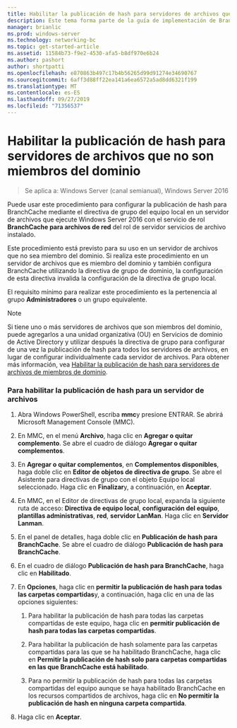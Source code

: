 ```yaml
---
title: Habilitar la publicación de hash para servidores de archivos que no son miembros del dominio
description: Este tema forma parte de la guía de implementación de BranchCache para Windows Server 2016, que muestra cómo implementar BranchCache en los modos de caché distribuida y hospedada para optimizar el uso del ancho de banda WAN en las sucursales.
manager: brianlic
ms.prod: windows-server
ms.technology: networking-bc
ms.topic: get-started-article
ms.assetid: 11584b73-f9e2-4530-afa5-b8df970e6b24
ms.author: pashort
author: shortpatti
ms.openlocfilehash: e870863b497c17b4b56265d99d91274e34690767
ms.sourcegitcommit: 6aff3d88ff22ea141a6ea6572a5ad8dd6321f199
ms.translationtype: MT
ms.contentlocale: es-ES
ms.lasthandoff: 09/27/2019
ms.locfileid: "71356537"
---
```

# <a name="enable-hash-publication-for-non-domain-member-file-servers"></a>Habilitar la publicación de hash para servidores de archivos que no son miembros del dominio

>Se aplica a: Windows Server (canal semianual), Windows Server 2016

Puede usar este procedimiento para configurar la publicación de hash para BranchCache mediante el directiva de grupo del equipo local en un servidor de archivos que ejecute Windows Server 2016 con el servicio de rol **BranchCache para archivos de red** del rol de servidor servicios de archivo instalado.  
  
Este procedimiento está previsto para su uso en un servidor de archivos que no sea miembro del dominio. Si realiza este procedimiento en un servidor de archivos que es miembro del dominio y también configura BranchCache utilizando la directiva de grupo de dominio, la configuración de esta directiva invalida la configuración de la directiva de grupo local.  
  
El requisito mínimo para realizar este procedimiento es la pertenencia al grupo **Administradores** o un grupo equivalente.  
  
> [!NOTE]  
> Si tiene uno o más servidores de archivos que son miembros del dominio, puede agregarlos a una unidad organizativa (OU) en Servicios de dominio de Active Directory y utilizar después la directiva de grupo para configurar de una vez la publicación de hash para todos los servidores de archivos, en lugar de configurar individualmente cada servidor de archivos. Para obtener más información, vea [Habilitar la publicación de hash para servidores de archivos de miembros de dominio](../../branchcache/deploy/Enable-Hash-Publication-for-Domain-Member-File-Servers.md).  
  
### <a name="to-enable-hash-publication-for-one-file-server"></a>Para habilitar la publicación de hash para un servidor de archivos  
  
1.  Abra Windows PowerShell, escriba **mmc**y presione ENTRAR. Se abrirá Microsoft Management Console (MMC).  
  
2.  En MMC, en el menú **Archivo**, haga clic en **Agregar o quitar complemento**. Se abre el cuadro de diálogo **Agregar o quitar complementos**.  
  
3.  En **Agregar o quitar complementos**, en **Complementos disponibles**, haga doble clic en **Editor de objetos de directiva de grupo**. Se abre el Asistente para directivas de grupo con el objeto Equipo local seleccionado. Haga clic en **Finalizar**y, a continuación, en **Aceptar**.  
  
4.  En MMC, en el Editor de directivas de grupo local, expanda la siguiente ruta de acceso: **Directiva de equipo local**, **configuración del equipo**, **plantillas administrativas**, **red**, **servidor LanMan**. Haga clic en **Servidor Lanman**.  
  
5.  En el panel de detalles, haga doble clic en **Publicación de hash para BranchCache**. Se abre el cuadro de diálogo **Publicación de hash para BranchCache**.  
  
6.  En el cuadro de diálogo **Publicación de hash para BranchCache**, haga clic en **Habilitado**.  
  
7.  En **Opciones**, haga clic en **permitir la publicación de hash para todas las carpetas compartidas**y, a continuación, haga clic en una de las opciones siguientes:  
  
    1.  Para habilitar la publicación de hash para todas las carpetas compartidas de este equipo, haga clic en **permitir publicación de hash para todas las carpetas compartidas**.  
  
    2.  Para habilitar la publicación de hash solamente para las carpetas compartidas para las que se ha habilitado BranchCache, haga clic en **Permitir la publicación de hash solo para carpetas compartidas en las que BranchCache está habilitado**.  
  
    3.  Para no permitir la publicación de hash para todas las carpetas compartidas del equipo aunque se haya habilitado BranchCache en los recursos compartidos de archivos, haga clic en **No permitir la publicación de hash en ninguna carpeta compartida**.  
  
8.  Haga clic en **Aceptar**.  
  



